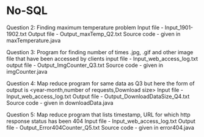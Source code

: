 # No-SQL

Question 2: Finding maximum temperature problem
        Input file - Input_1901-1902.txt
        Output file - Output_maxTemp_Q2.txt
        Source code - given in maxTemperature.java   
        
Question 3: Program for finding number of times .jpg, .gif and other image file that have been accessed by clients
        input file - Input_web_access_log.txt
        output file - Output_ImgCounter_Q3.txt 
        Source code - given in imgCounter.java
        
Question 4: Map reduce program for same data as Q3 but here the form of output is <year-month,number of requests,Download size>
        Input file - Input_web_access_log.txt
        Output file - Output_DownloadDataSize_Q4.txt 
        Source code - given in downloadData.java       
        
Question 5: Map reduce program that lists timestamp, URL for which http response status has been 404
        Input file - Input_web_access_log.txt 
        Output file - Output_Error404Counter_Q5.txt
        Source code - given in error404.java
